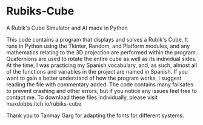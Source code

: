 # Rubiks-Cube
A Rubik's Cube Simulator and AI made in Python

This code contains a program that displays and solves a Rubik's Cube. It runs in Python using the Tkinter, Random, and Platform modules, and any mathematics relating to the 3D projection are performed within the program. Quaternions are used to rotate the entire cube as well as its individual sides. At the time, I was practicing my Spanish vocabulary, and, as such, almost all of the functions and variables in the project are named in Spanish. If you want to gain a better understand of how the program works, I suggest reading the file with commentary added. The code contains many failsafes to prevent crashing and other errors, but if you notice any issues feel free to contact me. To download these files individually, please visit maxdobbs.itch.io/rubiks-cube

Thank you to Tanmay Garg for adapting the fonts for different systems.
